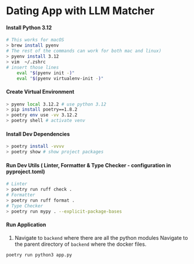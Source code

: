 # Dating App with LLM Matcher

#### Install Python 3.12

```bash
# This works for macOS
> brew install pyenv
# The rest of the commands can work for both mac and linux)
> pyenv install 3.12
> vim  ~/.zshrc
# insert those lines
    eval "$(pyenv init -)"
    eval "$(pyenv virtualenv-init -)"
```

#### Create Virtual Environment

```bash
> pyenv local 3.12.2 # use python 3.12
> pip install poetry==1.8.2
> poetry env use -vv 3.12.2
> poetry shell # activate venv
```

#### Install Dev Dependencies

```bash
> poetry install -vvvv
> poetry show # show project packages
```

#### Run Dev Utils ( Linter, Formatter & Type Checker - configuration in pyproject.toml)

```bash
# Linter
> poetry run ruff check .
# Formatter
> poetry run ruff format .
# Type Checker
> poetry run mypy . --explicit-package-bases
```

#### Run Application

1. Navigate to `backend` where there are all the python modules
   Navigate to the parent directory of `backend` where the docker files.

```bash
poetry run python3 app.py
```
